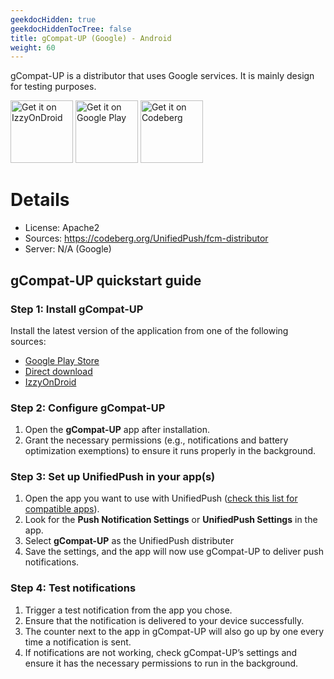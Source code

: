 ```yaml
---
geekdocHidden: true
geekdocHiddenTocTree: false
title: gCompat-UP (Google) - Android
weight: 60
---
```


gCompat-UP is a distributor that uses Google services. It is mainly design for testing purposes.

[<img alt="Get it on IzzyOnDroid" src="/img/IzzyOnDroid-badge.png" height=100 >](https://apt.izzysoft.de/fdroid/index/apk/org.unifiedpush.distributor.fcm)
[<img alt="Get it on Google Play" src="/img/google-play-badge.png" height=100>](https://play.google.com/store/apps/details?id=org.unifiedpush.distributor.fcm)
[<img alt="Get it on Codeberg" src="/img/codeberg-badge.png" height=100>](https://codeberg.org/UnifiedPush/fcm-distributor/releases)

# Details

* License: Apache2
* Sources: <https://codeberg.org/UnifiedPush/fcm-distributor>
* Server: N/A (Google)

## gCompat-UP quickstart guide

### Step 1: Install gCompat-UP

Install the latest version of the application from one of the following sources:

* [Google Play Store](https://play.google.com/store/apps/details?id=org.unifiedpush.distributor.fcm&hl=en_GB)
* [Direct download](https://codeberg.org/UnifiedPush/fcm-distributor/releases)
* [IzzyOnDroid](https://apt.izzysoft.de/fdroid/index/apk/org.unifiedpush.distributor.fcm#:~:text=This%20is%20an%20UnifiedPush%20Distributor,need%20to%20specify%20any%20server.)

### Step 2: Configure gCompat-UP

1. Open the **gCompat-UP** app after installation.
2. Grant the necessary permissions (e.g., notifications and battery optimization exemptions) to ensure it runs properly in the background.


### Step 3: Set up UnifiedPush in your app(s)

1. Open the app you want to use with UnifiedPush ([check this list for compatible apps](/users/apps/)).
2. Look for the **Push Notification Settings** or **UnifiedPush Settings** in the app.
3. Select **gCompat-UP** as the UnifiedPush distributer
4. Save the settings, and the app will now use gCompat-UP to deliver push notifications.

### Step 4: Test notifications

1. Trigger a test notification from the app you chose.
2. Ensure that the notification is delivered to your device successfully.
3. The counter next to the app in gCompat-UP will also go up by one every time a notification is sent.  
4. If notifications are not working, check gCompat-UP’s settings and ensure it has the necessary permissions to run in the background.
